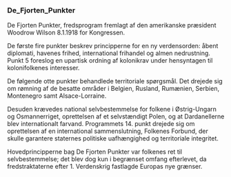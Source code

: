 ### De_Fjorten_Punkter


De Fjorten Punkter, fredsprogram fremlagt af den amerikanske præsident Woodrow Wilson 8.1.1918 for Kongressen.

De første fire punkter beskrev principperne for en ny verdensorden: åbent diplomati, havenes frihed, international frihandel og almen nedrustning. Punkt 5 foreslog en upartisk ordning af kolonikrav under hensyntagen til kolonifolkenes interesser. 

De følgende otte punkter behandlede territoriale spørgsmål. Det drejede sig om rømning af de besatte områder i Belgien, Rusland, Rumænien, Serbien, Montenegro samt Alsace-Lorraine. 

Desuden krævedes national selvbestemmelse for folkene i Østrig-Ungarn og Osmannerriget, oprettelsen af et selvstændigt Polen, og at Dardanellerne blev internationalt farvand. Programmets 14. punkt drejede sig om oprettelsen af en international sammenslutning, Folkenes Forbund, der skulle garantere staternes politiske uafhængighed og territoriale integritet.

Hovedprincipperne bag De Fjorten Punkter var folkenes ret til selvbestemmelse; det blev dog kun i begrænset omfang efterlevet, da fredstraktaterne efter 1. Verdenskrig fastlagde Europas nye grænser.